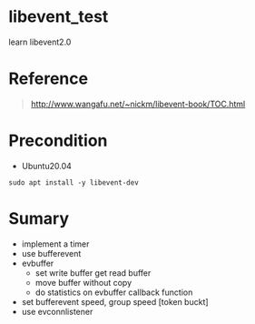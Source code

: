 # libevent_test
learn libevent2.0
# Reference
> http://www.wangafu.net/~nickm/libevent-book/TOC.html
# Precondition
- Ubuntu20.04
```shell
sudo apt install -y libevent-dev
```
# Sumary
- implement a timer
- use bufferevent
- evbuffer
  - set write buffer get read buffer
  - move buffer without copy
  - do statistics on evbuffer callback function
- set bufferevent speed, group speed [token buckt]
- use evconnlistener

